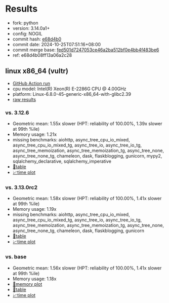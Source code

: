 # Results

- fork: python
- version: 3.14.0a1+
- config: NOGIL
- commit hash: [e68d4b0](https://github.com/python/cpython/commit/e68d4b0)
- commit date: 2024-10-25T07:51:16+08:00
- commit merge base: [fed501d7247053ce46a2ba512bf0e4bb4f483be6](https://github.com/python/cpython/commit/fed501d7247053ce46a2ba512bf0e4bb4f483be6)
- ref: e68d4b08ff13a06a2c28

## linux x86_64 (vultr)

- [GitHub Action run](https://github.com/facebookexperimental/free-threading-benchmarking/actions/runs/11509575727)
- cpu model: Intel(R) Xeon(R) E-2286G CPU @ 4.00GHz
- platform: Linux-6.8.0-45-generic-x86_64-with-glibc2.39
- [raw results](bm-20241025-vultr-x86_64-python-e68d4b08ff13a06a2c28-3.14.0a1%2B-e68d4b0.json)

### vs. 3.12.6

- Geometric mean: 1.55x slower (HPT: reliability of 100.00%, 1.39x slower at 99th %ile)
- Memory usage: 1.21x
- missing benchmarks: aiohttp, async_tree_cpu_io_mixed, async_tree_cpu_io_mixed_tg, async_tree_io, async_tree_io_tg, async_tree_memoization, async_tree_memoization_tg, async_tree_none, async_tree_none_tg, chameleon, dask, flaskblogging, gunicorn, mypy2, sqlalchemy_declarative, sqlalchemy_imperative
- [📄table](bm-20241025-vultr-x86_64-python-e68d4b08ff13a06a2c28-3.14.0a1%2B-e68d4b0-vs-3.12.6.md)
- [📈time plot](bm-20241025-vultr-x86_64-python-e68d4b08ff13a06a2c28-3.14.0a1%2B-e68d4b0-vs-3.12.6.svg)

### vs. 3.13.0rc2

- Geometric mean: 1.58x slower (HPT: reliability of 100.00%, 1.41x slower at 99th %ile)
- Memory usage: 1.19x
- missing benchmarks: aiohttp, async_tree_cpu_io_mixed, async_tree_cpu_io_mixed_tg, async_tree_io, async_tree_io_tg, async_tree_memoization, async_tree_memoization_tg, async_tree_none, async_tree_none_tg, chameleon, dask, flaskblogging, gunicorn
- [📄table](bm-20241025-vultr-x86_64-python-e68d4b08ff13a06a2c28-3.14.0a1%2B-e68d4b0-vs-3.13.0rc2.md)
- [📈time plot](bm-20241025-vultr-x86_64-python-e68d4b08ff13a06a2c28-3.14.0a1%2B-e68d4b0-vs-3.13.0rc2.svg)

### vs. base

- Geometric mean: 1.56x slower (HPT: reliability of 100.00%, 1.41x slower at 99th %ile)
- Memory usage: 1.18x
- [🧠memory plot](bm-20241025-vultr-x86_64-python-e68d4b08ff13a06a2c28-3.14.0a1%2B-e68d4b0-vs-base-mem.svg)
- [📄table](bm-20241025-vultr-x86_64-python-e68d4b08ff13a06a2c28-3.14.0a1%2B-e68d4b0-vs-base.md)
- [📈time plot](bm-20241025-vultr-x86_64-python-e68d4b08ff13a06a2c28-3.14.0a1%2B-e68d4b0-vs-base.svg)

